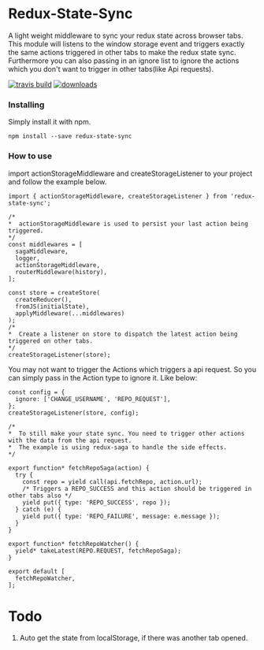 # Redux-State-Sync

A light weight middleware to sync your redux state across browser tabs. This module will listens to the window storage event and triggers exactly the same actions triggered in other tabs to make the redux state sync. Furthermore you can also passing in an ignore list to ignore the actions which you don't want to trigger in other tabs(like Api requests).

[![travis build](https://img.shields.io/travis/AOHUA/redux-state-sync.svg)](https://travis-ci.org/AOHUA/redux-state-sync)
[![downloads](https://img.shields.io/npm/dm/redux-state-sync.svg)](https://www.npmjs.com/package/redux-state-sync)

### Installing

Simply install it with npm.

```
npm install --save redux-state-sync
```

### How to use

import actionStorageMiddleware and createStorageListener to your project and follow the example below.

```
import { actionStorageMiddleware, createStorageListener } from 'redux-state-sync';

/*
*  actionStorageMiddleware is used to persist your last action being triggered.
*/
const middlewares = [
  sagaMiddleware,
  logger,
  actionStorageMiddleware,
  routerMiddleware(history),
];

const store = createStore(
  createReducer(),
  fromJS(initialState),
  applyMiddleware(...middlewares)
);
/*
*  Create a listener on store to dispatch the latest action being triggered on other tabs.
*/
createStorageListener(store);
```

You may not want to trigger the Actions which triggers a api request. So you can simply pass in the Action type to ignore it. Like below:

```
const config = {
  ignore: ['CHANGE_USERNAME', 'REPO_REQUEST'],
};
createStorageListener(store, config);

/*
*  To still make your state sync. You need to trigger other actions with the data from the api request.
*  The example is using redux-saga to handle the side effects.
*/

export function* fetchRepoSaga(action) {
  try {
    const repo = yield call(api.fetchRepo, action.url);
    /* Triggers a REPO_SUCCESS and this action should be triggered in other tabs also */
    yield put({ type: 'REPO_SUCCESS', repo });
  } catch (e) {
    yield put({ type: 'REPO_FAILURE', message: e.message });
  }
}

export function* fetchRepoWatcher() {
  yield* takeLatest(REPO.REQUEST, fetchRepoSaga);
}

export default [
  fetchRepoWatcher,
];
```

# Todo
1. Auto get the state from localStorage, if there was another tab opened.

